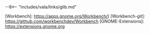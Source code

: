 --8<-- "includes/vala/links/glib.md"

[Workbench]: 
    https://apps.gnome.org/Workbench/)
[Workbench-git]:
    https://github.com/workbenchdev/Workbench
[GNOME-Extensions]:
    https://extensions.gnome.org
